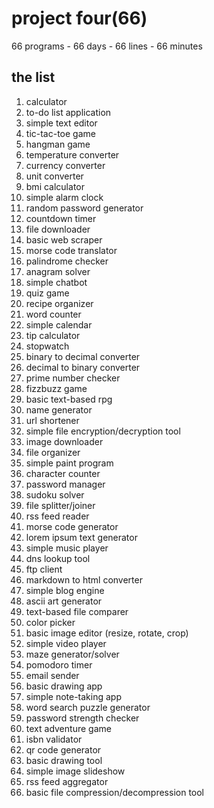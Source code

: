 # project four(66)
66 programs - 66 days - 66 lines - 66 minutes

## the list 
1. calculator
2. to-do list application
3. simple text editor
4. tic-tac-toe game
5. hangman game
6. temperature converter
7. currency converter
8. unit converter
9. bmi calculator
10. simple alarm clock
11. random password generator
12. countdown timer
13. file downloader
14. basic web scraper
15. morse code translator
16. palindrome checker
17. anagram solver
18. simple chatbot
19. quiz game
20. recipe organizer
21. word counter
22. simple calendar
23. tip calculator
24. stopwatch
25. binary to decimal converter
26. decimal to binary converter
27. prime number checker
28. fizzbuzz game
29. basic text-based rpg
30. name generator
31. url shortener
32. simple file encryption/decryption tool
33. image downloader
34. file organizer
35. simple paint program
36. character counter
37. password manager
38. sudoku solver
39. file splitter/joiner
40. rss feed reader
41. morse code generator
42. lorem ipsum text generator
43. simple music player
44. dns lookup tool
45. ftp client
46. markdown to html converter
47. simple blog engine
48. ascii art generator
49. text-based file comparer
50. color picker
51. basic image editor (resize, rotate, crop)
52. simple video player
53. maze generator/solver
54. pomodoro timer
55. email sender
56. basic drawing app
57. simple note-taking app
58. word search puzzle generator
59. password strength checker
60. text adventure game
61. isbn validator
62. qr code generator
63. basic drawing tool
64. simple image slideshow
65. rss feed aggregator
66. basic file compression/decompression tool
